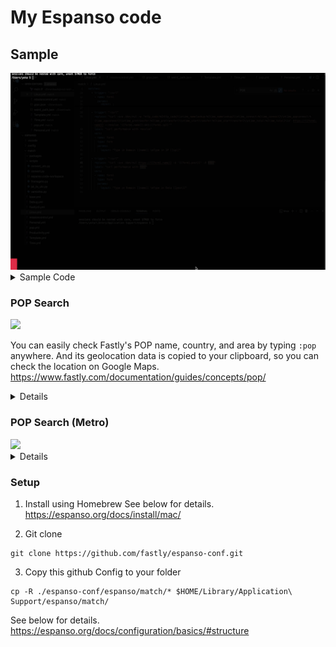 # My Espanso code

## Sample

<img src="doc/curl.gif" width="900">

<details>

<summary>Sample Code</summary>

```
matches:
  - trigger: ":curl"
    replace: "curl -svo /dev/nul -w 'http_code:%{http_code}\\ntime_namelookup:%{time_namelookup}\\ntime_connect:%{time_connect}\\ntime_appconnect:%{time_appconnect}\\ntime_pretransfer:%{time_pretransfer}\\ntime_starttransfer:%{time_starttransfer}\\ntime_total:%{time_total}\\n' https://{{form1.name}}"
    label: "curl performance"
    vars:
    - name: form1
      type: form
      params:
        layout: |
          Type in Domain [[name]]

  - trigger: ":curl"
    replace: "curl -svo /dev/nul -w 'http_code:%{http_code}\\ntime_namelookup:%{time_namelookup}\\ntime_connect:%{time_connect}\\ntime_appconnect:%{time_appconnect}\\ntime_pretransfer:%{time_pretransfer}\\ntime_starttransfer:%{time_starttransfer}\\ntime_total:%{time_total}\\n' https://{{form1.name}} --resolve '{{form1.name}}:443:{{form1.ip}}'"
    label: "curl performance with resolve"
    vars:
    - name: form1
      type: form
      params:
        layout: "Type in Domain [[name]] \nType in IP [[ip]]"
```
</details>

</details>

### POP Search
<img src="doc/pop_search.gif" width="900">

You can easily check Fastly's POP name, country, and area by typing `:pop` anywhere. 
And its geolocation data is copied to your clipboard, so you can check the location on Google Maps.
https://www.fastly.com/documentation/guides/concepts/pop/

<details>

```
  - trigger: ":pop"
    replace: "{{output}}"
    label: "POP: ADL | City: Adelaide | Country: Australia"
    vars:
      - name: output
        type: shell
        params:
          cmd: 'echo "https://www.google.com/maps/search/?api=1&query=-34.9285,138.6007" | pbcopy'

  - trigger: ":pop"
    replace: "{{output}}"
    label: "POP: AMS | City: Amsterdam | Country: Netherlands"
    vars:
      - name: output
        type: shell
        params:
          cmd: 'echo "https://www.google.com/maps/search/?api=1&query=52.308613,4.763889" | pbcopy'
```


</details>


### POP Search (Metro)
<img src="doc/POP_search_metro.gif" width="900">

<details>

```
  - trigger: ":pop"
    label: "POP: FRA | City: Frankfurt | Country: Germany"
    replace: "{{output}}"
    vars:
    - name: "form1"
      type: form
      params:
        layout: "Metro : EDDF823, ETOU822: [[sample]]"
        fields:
          sample:
            type: choice
            values:
              - TAP SUBMIT
    - name: output
      type: shell
      params:
       cmd: 'echo "https://www.google.com/maps/search/?api=1&query=50.026421,8.543125" | pbcopy'
```

</details>


### Setup 

1. Install using Homebrew
See below for details.
https://espanso.org/docs/install/mac/

2. Git clone
```
git clone https://github.com/fastly/espanso-conf.git
```

3. Copy this github Config to your folder

```
cp -R ./espanso-conf/espanso/match/* $HOME/Library/Application\ Support/espanso/match/
```
See below for details.
https://espanso.org/docs/configuration/basics/#structure 
